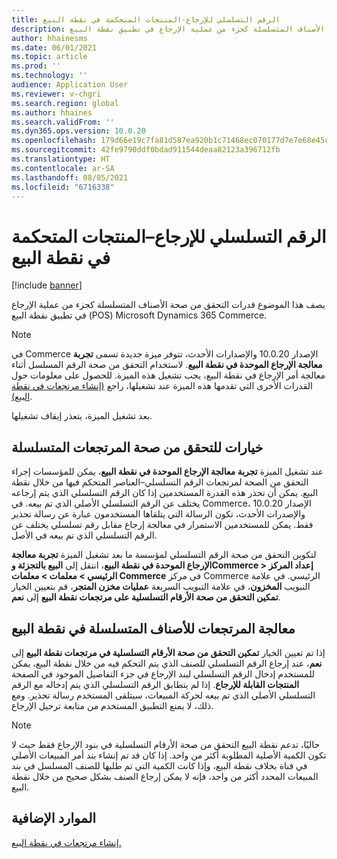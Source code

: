 ```yaml
---
title: الرقم التسلسلي للإرجاع-المنتجات المتحكمة في نقطة البيع
description: يصف هذا الموضوع قدرات التحقق من صحة الأصناف المتسلسلة كجزء من عملية الإرجاع في تطبيق نقطة البيع (POS) Microsoft Dynamics 365 Commerce.
author: hhainesms
ms.date: 06/01/2021
ms.topic: article
ms.prod: ''
ms.technology: ''
audience: Application User
ms.reviewer: v-chgri
ms.search.region: global
ms.author: hhaines
ms.search.validFrom: ''
ms.dyn365.ops.version: 10.0.20
ms.openlocfilehash: 179d66e19c7fa81d587ea920b1c71468ec070177d7e7e68e45c2b58da2f9f5af
ms.sourcegitcommit: 42fe9790ddf0bdad911544deaa82123a396712fb
ms.translationtype: HT
ms.contentlocale: ar-SA
ms.lasthandoff: 08/05/2021
ms.locfileid: "6716338"
---
```

# <a name="return-serial-numbercontrolled-products-in-pos"></a>الرقم التسلسلي للإرجاع–المنتجات المتحكمة في نقطة البيع

[!include [banner](includes/banner.md)]

يصف هذا الموضوع قدرات التحقق من صحة الأصناف المتسلسلة كجزء من عملية الإرجاع في تطبيق نقطة البيع (POS) Microsoft Dynamics 365 Commerce.

> [!NOTE]
> في Commerce الإصدار 10.0.20 والإصدارات الأحدث، تتوفر ميزة جديدة تسمى **تجربة معالجة الإرجاع الموحدة في نقطة البيع**. لاستخدام التحقق من صحة الرقم المسلسل أثناء معالجة أمر الإرجاع في نقطة البيع، يجب تشغيل هذه الميزة. للحصول على معلومات حول القدرات الأخرى التي تقدمها هذه الميزة عند تشغيلها، راجع [(إنشاء مرتجعات في نقطة البيع)](POS-returns.md).
>
> بعد تشغيل الميزة، يتعذر إيقاف تشغيلها.

## <a name="options-for-validating-serialized-returns"></a>خيارات للتحقق من صحة المرتجعات المتسلسلة

عند تشغيل الميزة **تجربة معالجة الإرجاع الموحدة في نقطة البيع**، يمكن للمؤسسات إجراء التحقق من الصحة لمرتجعات الرقم التسلسلي–العناصر المتحكم فيها من خلال نقطة البيع. يمكن أن تحذر هذه القدرة المستخدمين إذا كان الرقم التسلسلي الذي يتم إرجاعه يختلف عن الرقم التسلسلي الأصلي الذي تم بيعه. في Commerce، الإصدار 10.0.20 والإصدرات الأحدث، تكون الرسالة التي يتلقاها المستخدمون عبارة عن رسالة تحذير فقط. يمكن للمستخدمين الاستمرار في معالجة إرجاع مقابل رقم تسلسلي يختلف عن الرقم التسلسلي الذي تم بيعه في الأصل.

لتكوين التحقق من صحة الرقم التسلسلي لمؤسسة ما بعد تشغيل الميزة **تجربة معالجة الإرجاع الموحدة في نقطة البيع**، انتقل إلى **البيع بالتجزئة وCommerce \> إعداد المركز الرئيسي \> معلمات \> معلمات Commerce** في مركز Commerce الرئيسي. في علامة التبويب **المخزون**، في علامة التبويب السريعة **عمليات مخزن المتجر**، قم بتعيين الخيار **تمكين التحقق من صحة الأرقام التسلسلية على مرتجعات نقطة البيع** إلى **نعم**.

## <a name="process-returns-for-serialized-items-in-pos"></a>معالجة المرتجعات للأصناف المتسلسلة في نقطة البيع

إذا تم تعيين الخيار **تمكين التحقق من صحة الأرقام التسلسلية في مرتجعات نقطة البيع** إلى **نعم**، عند إرجاع الرقم التسلسلي للصنف الذي يتم التحكم فيه من خلال نقطة البيع، يمكن للمستخدم إدخال الرقم التسلسلي لبند الإرجاع في جزء التفاصيل الموجود في الصفحة **المنتجات القابلة للإرجاع**. إذا لم يتطابق الرقم التسلسلي الذي يتم إدخاله مع الرقم التسلسلي الأصلي الذي تم بيعه لحركة المبيعات، سيتلقى المستخدم رسالة تحذير. ومع ذلك، لا يمنع التطبيق المستخدم من متابعة ترحيل الإرجاع.

> [!NOTE]
> حاليًا، تدعم نقطة البيع التحقق من صحة الأرقام التسلسلية في بنود الإرجاع فقط حيث لا تكون الكمية الأصلية المطلوبة أكثر من واحد. إذا كان قد تم إنشاء بند أمر المبيعات الأصلي في قناة بخلاف نقطة البيع، وإذا كانت الكمية التي تم طلبها للصنف المسلسل في بند المبيعات المحدد أكثر من واحد، فإنه لا يمكن إرجاع الصنف بشكل صحيح من خلال نقطة البيع.

## <a name="additional-resources"></a>الموارد الإضافية

[إنشاء مرتجعات في نقطة البيع.](POS-returns.md)

